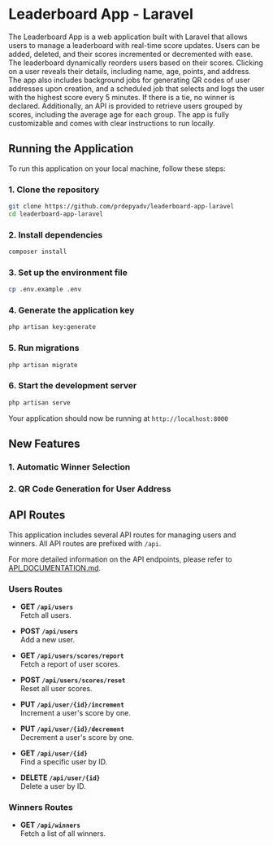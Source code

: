 # Leaderboard App - Laravel

The Leaderboard App is a web application built with Laravel that allows users to manage a leaderboard with real-time score updates. Users can be added, deleted, and their scores incremented or decremented with ease. The leaderboard dynamically reorders users based on their scores. Clicking on a user reveals their details, including name, age, points, and address. The app also includes background jobs for generating QR codes of user addresses upon creation, and a scheduled job that selects and logs the user with the highest score every 5 minutes. If there is a tie, no winner is declared. Additionally, an API is provided to retrieve users grouped by scores, including the average age for each group. The app is fully customizable and comes with clear instructions to run locally.

## Running the Application

To run this application on your local machine, follow these steps:

### 1. Clone the repository

```sh
git clone https://github.com/prdepyadv/leaderboard-app-laravel
cd leaderboard-app-laravel
```

### 2. Install dependencies

```sh
composer install
```

### 3. Set up the environment file

```sh
cp .env.example .env
```

### 4. Generate the application key

```sh
php artisan key:generate
```

### 5. Run migrations

```sh
php artisan migrate
```

### 6. Start the development server

```sh
php artisan serve
```

Your application should now be running at `http://localhost:8000`

## New Features

### 1. Automatic Winner Selection

### 2. QR Code Generation for User Address

## API Routes

This application includes several API routes for managing users and winners. All API routes are prefixed with `/api`.

For more detailed information on the API endpoints, please refer to [API_DOCUMENTATION.md](API_DOCUMENTATION.md).

### Users Routes

- **GET `/api/users`**  
  Fetch all users.

- **POST `/api/users`**  
  Add a new user.

- **GET `/api/users/scores/report`**  
  Fetch a report of user scores.

- **POST `/api/users/scores/reset`**  
  Reset all user scores.

- **PUT `/api/user/{id}/increment`**  
  Increment a user's score by one.

- **PUT `/api/user/{id}/decrement`**  
  Decrement a user's score by one.

- **GET `/api/user/{id}`**  
  Find a specific user by ID.

- **DELETE `/api/user/{id}`**  
  Delete a user by ID.

### Winners Routes

- **GET `/api/winners`**  
  Fetch a list of all winners.
